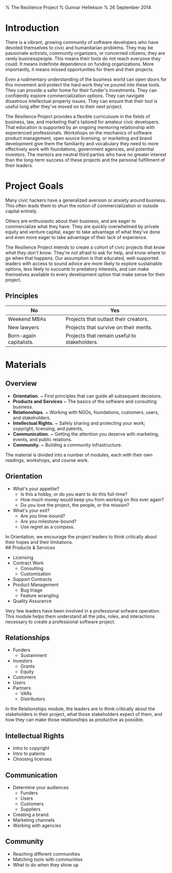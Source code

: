 % The Resilience Project
% Gunnar Hellekson
% 26 September 2014

# Introduction

<!-- ![TK: a venn diagram](https://i.imgur.com/DNFRd.jpg) -->

<div class="notes">
There is a vibrant, growing community of software developers who have
devoted themselves to civic and humanitarian problems. They may be passionate 
activists, community organizers, or concerned citizens; they are rarely 
businesspeople. This means their tools do not reach everyone they could. 
It means indefinite dependence on funding organizations. More importantly, 
it means missed opportunities for them and their projects.

Even a rudimentary understanding of the business world can open doors for
this movement and protect the hard work they've poured into these tools.
They can provide a safer home for their funder's investments. They can confidently
explore commercialization options. They can navigate disastrous intellectual
property issues. They can ensure that their tool is useful long after they've
moved on to their next project.

The Resilience Project provides a flexible curriculuum in the fields of business, 
law, and marketing that's tailored for amateur civic developers. That education is 
supported by an ongoing mentoring relationship with experienced professionals. 
Workshops on the mechanics of software product management, open source licensing, 
or marketing and brand development give them the familiarity and vocabulary they
need to more effectively work with foundations, government agencies, and potential 
investors. The mentors are neutral third parties who have no greater interest than
the long-term success of these projects and the personal fulfillment of their leaders.
</div>


# Project Goals

<div class="notes">
Many civic hackers have a generalized aversion or anxiety around business.
This often leads them to shun the notion of commercialization or outside
capital entirely.

Others are enthusiastic about their business, and are eager to commercialize
what they have. They are quickly overwhelmed by private equity and venture
capital, eager to take advantage of what they've done and even more eager to
take advantage of their lack of experience.

The Resilience Project intends to create a cohort of civic projects that _know
what they don't know_. They're not afraid to ask for help, and know where to go
when that happens. Our assumption is that educated, well-supported leaders with 
access to sound advice are more likely to explore sustainable options, less
likely to succumb to predatory interests, and can make themselves available to
every development option that make sense for their project.
</div>

## Principles

| **No**                  | **Yes**
|----                     |----
| Weekend MBAs            | Projects that outlast their creators.
| New lawyers             | Projects that survive on their merits.
| Born-again capitalists. | Projects that remain useful to stakeholders.

# Materials

## Overview

* **Orientation.**
  ~ First principles that can guide all subsequent decisions.
* **Products and Services**
  ~ The basics of the software and consulting business.
* **Relationships.**
  ~ Working with NGOs, foundations, customers, users, and stakeholders.
* **Intellectual Rights.**
  ~ Safely sharing and protecting your work; copyright, licensing, and patents, 
* **Communication.**
  ~ Getting the attention you deserve with marketing, events, and public relations.
* **Community.**
  ~ Building a community infrastructure.

<div class="notes">
The material is divided into a number of modules, each with their own readings, workshops, and course work.
</div>

## Orientation

* What's your appetite?
    * Is this a hobby, or do you want to do this full-time?
    * How much money would keep you from working on this ever again?
    * Do you love the project, the people, or the mission?
* What's your exit?
    * Are you time-bound?
    * Are you milestone-bound?
    * Use regret as a compass.

<div class="notes">
In Orientation, we encourage the project leaders to think critically about their hopes and their limitations.
</div>
## Products & Services

* Licensing
* Contract Work
    * Consulting
    * Customization
* Support Contracts
* Product Management
    * Bug triage
    * Feature wrangling
* Quality Assurance

<div class="notes">
Very few leaders have been involved in a professional sofware operation. This module helps them understand all the jobs, roles, and interactions necessary to create a professional software project.
</div>

## Relationships

* Funders
    * Sustainment
* Investors
    * Grants
    * Equity
* Customers
* Users
* Partners
    * VARs
    * Distributors

<div class="notes">
In the Relationships module, the leaders are to think critically about the
stakeholders in their project, what those stakeholders expect of them, and how
they can make those relationships as productive as possible.
</div>

## Intellectual Rights

* Intro to copyright
* Intro to patents
* Choosing licenses

## Communication

* Determine your audiences
    * Funders
    * Users
    * Customers
    * Suppliers
* Creating a brand.
* Marketing channels
* Working with agencies

## Community

* Reaching different communities
* Matching tools with communities
* What to do when they show up

